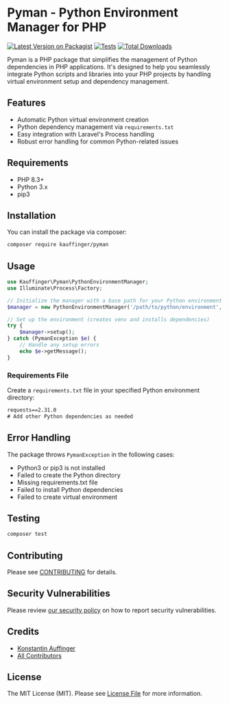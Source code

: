 # Pyman - Python Environment Manager for PHP

[![Latest Version on Packagist](https://img.shields.io/packagist/v/kauffinger/pyman.svg?style=flat-square)](https://packagist.org/packages/kauffinger/pyman)
[![Tests](https://img.shields.io/github/actions/workflow/status/kauffinger/pyman/run-tests.yml?branch=main&label=tests&style=flat-square)](https://github.com/kauffinger/pyman/actions/workflows/run-tests.yml)
[![Total Downloads](https://img.shields.io/packagist/dt/kauffinger/pyman.svg?style=flat-square)](https://packagist.org/packages/kauffinger/pyman)

Pyman is a PHP package that simplifies the management of Python dependencies in PHP applications. It's designed to help you seamlessly integrate Python scripts and libraries into your PHP projects by handling virtual environment setup and dependency management.

## Features

- Automatic Python virtual environment creation
- Python dependency management via `requirements.txt`
- Easy integration with Laravel's Process handling
- Robust error handling for common Python-related issues

## Requirements

- PHP 8.3+
- Python 3.x
- pip3

## Installation

You can install the package via composer:

```bash
composer require kauffinger/pyman
```

## Usage

```php
use Kauffinger\Pyman\PythonEnvironmentManager;
use Illuminate\Process\Factory;

// Initialize the manager with a base path for your Python environment
$manager = new PythonEnvironmentManager('/path/to/python/environment', new Factory());

// Set up the environment (creates venv and installs dependencies)
try {
    $manager->setup();
} catch (PymanException $e) {
    // Handle any setup errors
    echo $e->getMessage();
}
```

### Requirements File

Create a `requirements.txt` file in your specified Python environment directory:

```txt
requests==2.31.0
# Add other Python dependencies as needed
```

## Error Handling

The package throws `PymanException` in the following cases:
- Python3 or pip3 is not installed
- Failed to create the Python directory
- Missing requirements.txt file
- Failed to install Python dependencies
- Failed to create virtual environment

## Testing

```bash
composer test
```

## Contributing

Please see [CONTRIBUTING](CONTRIBUTING.md) for details.

## Security Vulnerabilities

Please review [our security policy](../../security/policy) on how to report security vulnerabilities.

## Credits

- [Konstantin Auffinger](https://github.com/kauffinger)
- [All Contributors](../../contributors)

## License

The MIT License (MIT). Please see [License File](LICENSE.md) for more information.
